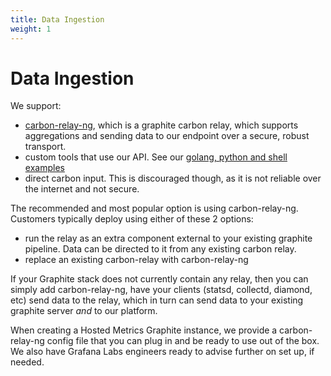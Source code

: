 ```yaml
---
title: Data Ingestion
weight: 1
---
```


# Data Ingestion

We support:

* [carbon-relay-ng](https://github.com/graphite-ng/carbon-relay-ng), which is a graphite carbon relay, which supports aggregations and sending data to our endpoint over a secure, robust transport.
* custom tools that use our API. See our [golang, python and shell examples](https://github.com/grafana/hosted-metrics-sender-example)
* direct carbon input. This is discouraged though, as it is not reliable over the internet and not secure.

The recommended and most popular option is using carbon-relay-ng.
Customers typically deploy using either of these 2 options:

* run the relay as an extra component external to your existing graphite pipeline. Data can be directed to it from any existing carbon relay.
* replace an existing carbon-relay with carbon-relay-ng

If your Graphite stack does not currently contain any relay, then you can simply add carbon-relay-ng, have your clients (statsd, collectd, diamond, etc) send data to the relay, which in turn can send data to your existing graphite server *and* to our platform.

When creating a Hosted Metrics Graphite instance, we provide a carbon-relay-ng config file that you can plug in and be ready to use out of the box.
We also have Grafana Labs engineers ready to advise further on set up, if needed.
